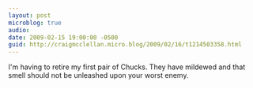 ```yaml
---
layout: post
microblog: true
audio: 
date: 2009-02-15 19:00:00 -0500
guid: http://craigmcclellan.micro.blog/2009/02/16/t1214503358.html
---
```

I'm having to retire my first pair of Chucks. They have mildewed and that smell should not be unleashed upon your worst enemy.
